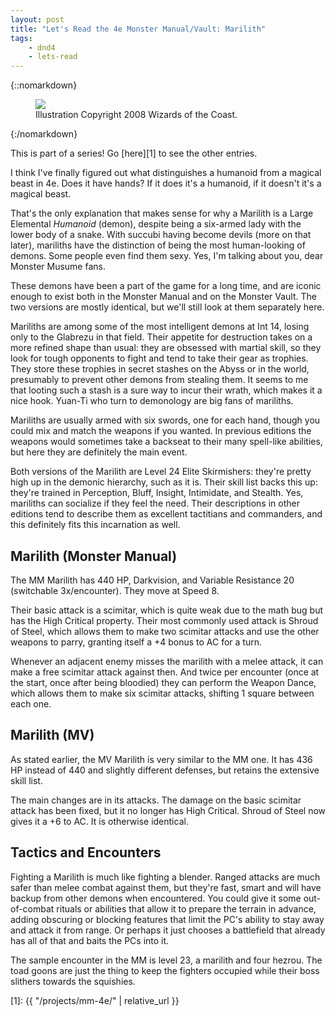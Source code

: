 ```yaml
---
layout: post
title: "Let's Read the 4e Monster Manual/Vault: Marilith"
tags:
    - dnd4
    - lets-read
---
```


{::nomarkdown}
<figure class=left>
  <img src="{{ "/assets/wir-mm-4e-marilith.png" | absolute_url }}"/>
  <figcaption>Illustration Copyright 2008 Wizards of the Coast.</figcaption>
</figure>
{:/nomarkdown}

This is part of a series! Go [here][1] to see the other entries.

I think I've finally figured out what distinguishes a humanoid from a magical
beast in 4e. Does it have hands? If it does it's a humanoid, if it doesn't it's
a magical beast.

That's the only explanation that makes sense for why a Marilith is a Large
Elemental _Humanoid_ (demon), despite being a six-armed lady with the lower body
of a snake. With succubi having become devils (more on that later), mariliths
have the distinction of being the most human-looking of demons. Some people even
find them sexy. Yes, I'm talking about you, dear Monster Musume fans.

These demons have been a part of the game for a long time, and are iconic enough
to exist both in the Monster Manual and on the Monster Vault. The two versions
are mostly identical, but we'll still look at them separately here.

Mariliths are among some of the most intelligent demons at Int 14, losing only
to the Glabrezu in that field. Their appetite for destruction takes on a more
refined shape than usual: they are obsessed with martial skill, so they look for
tough opponents to fight and tend to take their gear as trophies. They store
these trophies in secret stashes on the Abyss or in the world, presumably to
prevent other demons from stealing them. It seems to me that looting such a
stash is a sure way to incur their wrath, which makes it a nice hook. Yuan-Ti
who turn to demonology are big fans of mariliths.

Mariliths are usually armed with six swords, one for each hand, though you could
mix and match the weapons if you wanted. In previous editions the weapons would
sometimes take a backseat to their many spell-like abilities, but here they are
definitely the main event.

Both versions of the Marilith are Level 24 Elite Skirmishers: they're pretty
high up in the demonic hierarchy, such as it is. Their skill list backs this up:
they're trained in Perception, Bluff, Insight, Intimidate, and Stealth. Yes,
mariliths can socialize if they feel the need. Their descriptions in other
editions tend to describe them as excellent tactitians and commanders, and this
definitely fits this incarnation as well.

## Marilith (Monster Manual)

The MM Marilith has 440 HP, Darkvision, and Variable Resistance 20 (switchable
3x/encounter). They move at Speed 8.

Their basic attack is a scimitar, which is quite weak due to the math bug but
has the High Critical property. Their most commonly used attack is Shroud of
Steel, which allows them to make two scimitar attacks and use the other weapons
to parry, granting itself a +4 bonus to AC for a turn.

Whenever an adjacent enemy misses the marilith with a melee attack, it can make
a free scimitar attack against then. And twice per encounter (once at the start,
once after being bloodied) they can perform the Weapon Dance, which allows them
to make six scimitar attacks, shifting 1 square between each one.

## Marilith (MV)

As stated earlier, the MV Marilith is very similar to the MM one. It has 436 HP
instead of 440 and slightly different defenses, but retains the extensive skill
list.

The main changes are in its attacks. The damage on the basic scimitar attack has
been fixed, but it no longer has High Critical. Shroud of Steel now gives it a
+6 to AC. It is otherwise identical.

## Tactics and Encounters

Fighting a Marilith is much like fighting a blender. Ranged attacks are much
safer than melee combat against them, but they're fast, smart and will have
backup from other demons when encountered. You could give it some out-of-combat
rituals or abilities that allow it to prepare the terrain in advance, adding
obscuring or blocking features that limit the PC's ability to stay away and
attack it from range. Or perhaps it just chooses a battlefield that already has
all of that and baits the PCs into it.

The sample encounter in the MM is level 23, a marilith and four hezrou. The toad
goons are just the thing to keep the fighters occupied while their boss slithers
towards the squishies.

[1]: {{ "/projects/mm-4e/" | relative_url }}
